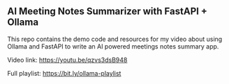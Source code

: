 ## AI Meeting Notes Summarizer with FastAPI + Ollama

This repo contains the demo code and resources for my video about using Ollama and FastAPI to write an AI powered meetings notes summary app.

Video link: https://youtu.be/qzvs3dsB948

Full playlist: https://bit.ly/ollama-playlist
